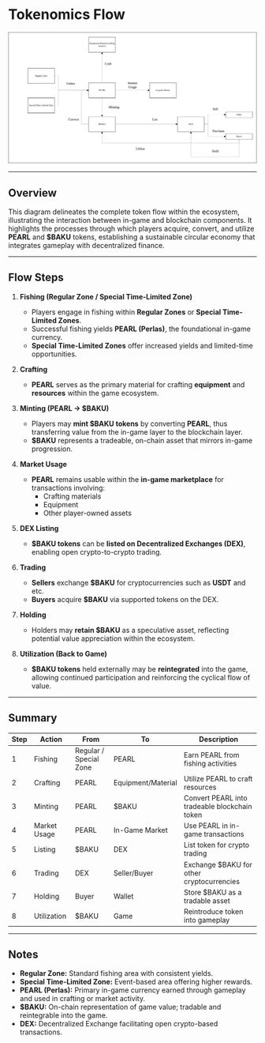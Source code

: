 # Tokenomics Flow

**![Tokenomics Flow Diagram](assets/tokenomics_whitepaper_flowchart.svg)**

---

## Overview
This diagram delineates the complete token flow within the ecosystem, illustrating the interaction between in-game and blockchain components. It highlights the processes through which players acquire, convert, and utilize **PEARL** and **$BAKU** tokens, establishing a sustainable circular economy that integrates gameplay with decentralized finance.

---

## Flow Steps

1. **Fishing (Regular Zone / Special Time-Limited Zone)**
   - Players engage in fishing within **Regular Zones** or **Special Time-Limited Zones**.  
   - Successful fishing yields **PEARL (Perlas)**, the foundational in-game currency.  
   - **Special Time-Limited Zones** offer increased yields and limited-time opportunities.

2. **Crafting**
   - **PEARL** serves as the primary material for crafting **equipment** and **resources** within the game ecosystem.

3. **Minting (PEARL → $BAKU)**
   - Players may **mint $BAKU tokens** by converting **PEARL**, thus transferring value from the in-game layer to the blockchain layer.  
   - **$BAKU** represents a tradeable, on-chain asset that mirrors in-game progression.

4. **Market Usage**
   - **PEARL** remains usable within the **in-game marketplace** for transactions involving:  
     - Crafting materials  
     - Equipment  
     - Other player-owned assets

5. **DEX Listing**
   - **$BAKU tokens** can be **listed on Decentralized Exchanges (DEX)**, enabling open crypto-to-crypto trading.

6. **Trading**
   - **Sellers** exchange **$BAKU** for cryptocurrencies such as **USDT** and etc.  
   - **Buyers** acquire **$BAKU** via supported tokens on the DEX.

7. **Holding**
   - Holders may **retain $BAKU** as a speculative asset, reflecting potential value appreciation within the ecosystem.

8. **Utilization (Back to Game)**
   - **$BAKU tokens** held externally may be **reintegrated** into the game, allowing continued participation and reinforcing the cyclical flow of value.

---

## Summary

| Step | Action | From | To | Description |
|------|---------|------|----|-------------|
| 1 | Fishing | Regular / Special Zone | PEARL | Earn PEARL from fishing activities |
| 2 | Crafting | PEARL | Equipment/Material | Utilize PEARL to craft resources |
| 3 | Minting | PEARL | $BAKU | Convert PEARL into tradeable blockchain token |
| 4 | Market Usage | PEARL | In-Game Market | Use PEARL in in-game transactions |
| 5 | Listing | $BAKU | DEX | List token for crypto trading |
| 6 | Trading | DEX | Seller/Buyer | Exchange $BAKU for other cryptocurrencies |
| 7 | Holding | Buyer | Wallet | Store $BAKU as a tradable asset |
| 8 | Utilization | $BAKU | Game | Reintroduce token into gameplay |

---

## Notes
- **Regular Zone:** Standard fishing area with consistent yields.  
- **Special Time-Limited Zone:** Event-based area offering higher rewards.  
- **PEARL (Perlas):** Primary in-game currency earned through gameplay and used in crafting or market activity.  
- **$BAKU:** On-chain representation of game value; tradable and reintegrable into the game.  
- **DEX:** Decentralized Exchange facilitating open crypto-based transactions.  
